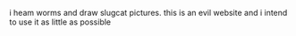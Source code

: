 i heam worms and draw slugcat pictures. this is an evil website and i intend to use it as little as possible
